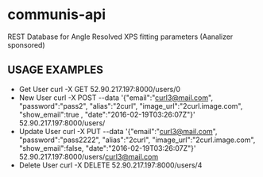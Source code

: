 # communis-api
REST Database for Angle Resolved XPS fitting parameters (Aanalizer sponsored)

## USAGE EXAMPLES

- Get User
curl -X GET 52.90.217.197:8000/users/0
- New User
curl -X POST --data '{"email":"curl3@mail.com", "password":"pass2", "alias":"2curl", "image_url":"2curl.image.com", "show_email":true
, "date":"2016-02-19T03:26:07Z"}' 52.90.217.197:8000/users/
- Update User
curl -X PUT --data '{"email":"curl3@mail.com", "password":"pass2222", "alias":"2curl", "image_url":"2curl.image.com", "show_email":false, "date":"2016-02-19T03:26:07Z"}' 52.90.217.197:8000/users/curl3@mail.com
- Delete User
curl -X DELETE 52.90.217.197:8000/users/4
